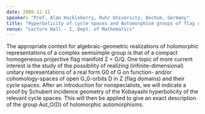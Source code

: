 ```yaml
---
date: 2009-12-11
speaker: "Prof. Alan Huckleberry, Ruhr University, Bochum, Germany"
title: "Hyperbolicity of cycle spaces and Automorphism groups of flag domains"
venue: "Lecture Hall - I, Dept. of Mathematics"
---
```

The appropriate context for algebraic-geometric realizations of
holomorphic representations of a complex semisimple group is that
of a compact homogeneous projective flag manifold Z = G/Q. One
topic of more current interest is the study of the possibility of
realizing (infinite-dimensional) unitary representations of a real
form G0 of G on function- and/or cohomology-spaces of open
G_0-orbits D in Z (flag domains) and their cycle spaces. After an
introduction for nonspecialists, we will indicate a proof by
Schubert incidence geometry of the Kobayashi hyperbolicity of the
relevant cycle spaces. This will then be applied to give an exact
description of the group Aut_O(D) of holomorphic automorphisms.
